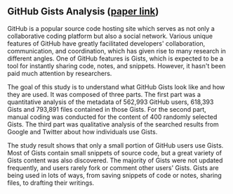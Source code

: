 ## GitHub Gists Analysis ([paper link](http://ieeexplore.ieee.org/document/7180090/))

GitHub is a popular source code hosting site which serves as not only a collaborative coding platform but also a social network. Various unique features of GitHub have greatly facilitated developers' collaboration, communication, and coordination, which has given rise to many research in different angles. One of GitHub features is Gists, which is expected to be a tool for instantly sharing code, notes, and snippets. However, it hasn't been paid much attention by researchers. 

The goal of this study is to understand what GitHub Gists look like and how they are used. It was composed of three parts. The first part was a quantitative analysis of the metadata of 562,993 GitHub users, 618,393 Gists and 793,891 files contained in those Gists. For the second part, manual coding was conducted for the content of 400 randomly selected Gists. The third part was qualitative analysis of the searched results from Google and Twitter about how individuals use Gists. 

The study result shows that only a small portion of GitHub users use Gists. Most of Gists contain small snippets of source code, but a great variety of Gists content was also discovered. The majority of Gists were not updated frequently, and users rarely fork or comment other users' Gists. Gists are being used in lots of ways, from saving snippets of code or notes, sharing files, to drafting their writings.
